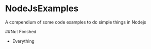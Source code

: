 # NodeJsExamples
A compendium of some code examples to do simple things in Nodejs

##Not Finished
* Everything
